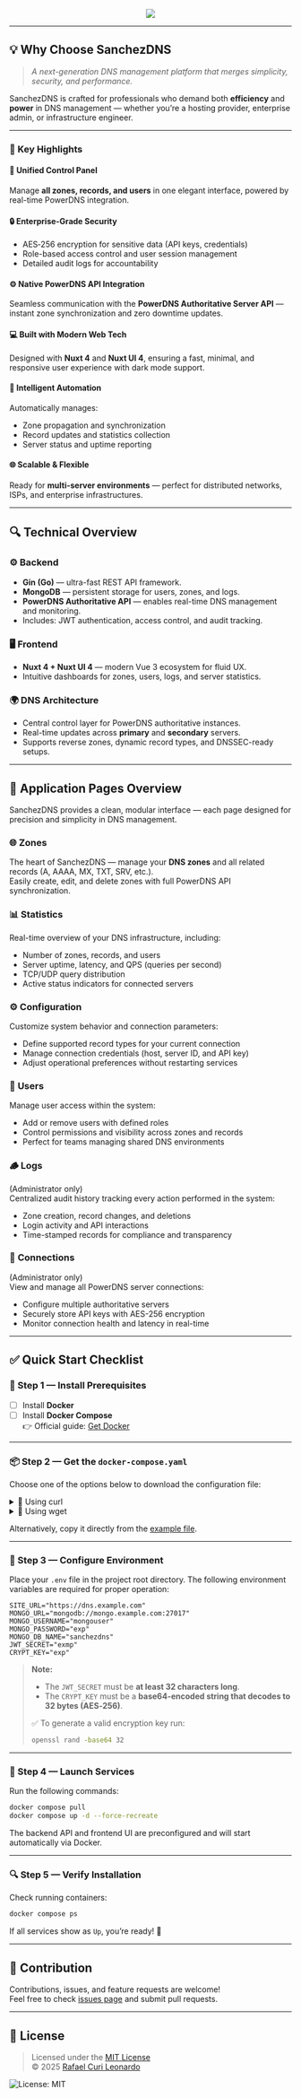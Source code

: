 <p align="center">
  <img src="https://capsule-render.vercel.app/api?type=venom&height=300&color=2FC851&text=SanchezDNS&section=header&fontColor=ffffff"/>
</p>

---

## 💡 Why Choose SanchezDNS

> *A next-generation DNS management platform that merges simplicity, security, and performance.*

SanchezDNS is crafted for professionals who demand both **efficiency** and **power** in DNS management — whether you’re a hosting provider, enterprise admin, or infrastructure engineer.

---

### 🚀 Key Highlights

#### 🧭 Unified Control Panel
Manage **all zones, records, and users** in one elegant interface, powered by real-time PowerDNS integration.

#### 🔒 Enterprise-Grade Security
- AES‑256 encryption for sensitive data (API keys, credentials)
- Role-based access control and user session management  
- Detailed audit logs for accountability

#### ⚙️ Native PowerDNS API Integration
Seamless communication with the **PowerDNS Authoritative Server API** — instant zone synchronization and zero downtime updates.

#### 💻 Built with Modern Web Tech
Designed with **Nuxt 4** and **Nuxt UI 4**, ensuring a fast, minimal, and responsive user experience with dark mode support.

#### 🤖 Intelligent Automation
Automatically manages:
- Zone propagation and synchronization  
- Record updates and statistics collection  
- Server status and uptime reporting  

#### 🌐 Scalable & Flexible
Ready for **multi-server environments** — perfect for distributed networks, ISPs, and enterprise infrastructures.

---

## 🔍 Technical Overview

### ⚙️ Backend
- **Gin (Go)** — ultra-fast REST API framework.
- **MongoDB** — persistent storage for users, zones, and logs.
- **PowerDNS Authoritative API** — enables real-time DNS management and monitoring.
- Includes: JWT authentication, access control, and audit tracking.

### 🖥️ Frontend
- **Nuxt 4 + Nuxt UI 4** — modern Vue 3 ecosystem for fluid UX.
- Intuitive dashboards for zones, users, logs, and server statistics.

### 🌍 DNS Architecture
- Central control layer for PowerDNS authoritative instances.
- Real-time updates across **primary** and **secondary** servers.
- Supports reverse zones, dynamic record types, and DNSSEC-ready setups.

---

## 🧭 Application Pages Overview

SanchezDNS provides a clean, modular interface — each page designed for precision and simplicity in DNS management.

### 🌐 **Zones**
The heart of SanchezDNS — manage your **DNS zones** and all related records (A, AAAA, MX, TXT, SRV, etc.).  
Easily create, edit, and delete zones with full PowerDNS API synchronization.

### 📊 **Statistics**
Real-time overview of your DNS infrastructure, including:
- Number of zones, records, and users
- Server uptime, latency, and QPS (queries per second)
- TCP/UDP query distribution
- Active status indicators for connected servers

### ⚙️ **Configuration**
Customize system behavior and connection parameters:
- Define supported record types for your current connection
- Manage connection credentials (host, server ID, and API key)
- Adjust operational preferences without restarting services

### 👥 **Users**
Manage user access within the system:
- Add or remove users with defined roles
- Control permissions and visibility across zones and records
- Perfect for teams managing shared DNS environments

### 🪵 **Logs**
(Administrator only)  
Centralized audit history tracking every action performed in the system:
- Zone creation, record changes, and deletions
- Login activity and API interactions
- Time-stamped records for compliance and transparency

### 🔗 **Connections**
(Administrator only)  
View and manage all PowerDNS server connections:
- Configure multiple authoritative servers
- Securely store API keys with AES-256 encryption
- Monitor connection health and latency in real-time

---

## ✅ Quick Start Checklist

### 🔧 Step 1 — Install Prerequisites
- [ ] Install **Docker**  
- [ ] Install **Docker Compose**  
👉 Official guide: [Get Docker](https://docs.docker.com/get-started/get-docker/)

---

### 📦 Step 2 — Get the `docker-compose.yaml`
Choose one of the options below to download the configuration file:

<details>
<summary>🔽 Using curl</summary>

```bash
curl -L -o docker-compose.yaml https://raw.githubusercontent.com/rafinhacuri/sanchezdns/main/docker-compose.yaml
```
</details>

<details>
<summary>🔽 Using wget</summary>

```bash
wget -O docker-compose.yaml https://raw.githubusercontent.com/rafinhacuri/sanchezdns/main/docker-compose.yaml
```
</details>

Alternatively, copy it directly from the [example file](https://github.com/rafinhacuri/sanchezdns/blob/main/docker-compose.yaml).

---

### 📝 Step 3 — Configure Environment
Place your `.env` file in the project root directory. The following environment variables are required for proper operation:

```
SITE_URL="https://dns.example.com"
MONGO_URL="mongodb://mongo.example.com:27017"
MONGO_USERNAME="mongouser"
MONGO_PASSWORD="exp"
MONGO_DB_NAME="sanchezdns"
JWT_SECRET="exmp"
CRYPT_KEY="exp"
```

> **Note:**  
> - The `JWT_SECRET` must be **at least 32 characters long**.  
> - The `CRYPT_KEY` must be a **base64-encoded string that decodes to 32 bytes (AES‑256)**.  
>   
> ✅ To generate a valid encryption key run:
> 
> ```bash
> openssl rand -base64 32
> ```

---

### 🚀 Step 4 — Launch Services
Run the following commands:

```bash
docker compose pull
docker compose up -d --force-recreate
```

The backend API and frontend UI are preconfigured and will start automatically via Docker.

---

### 🔍 Step 5 — Verify Installation
Check running containers:

```bash
docker compose ps
```

If all services show as `Up`, you’re ready! 🎉

---

## 🤝 Contribution

Contributions, issues, and feature requests are welcome!  
Feel free to check [issues page](https://github.com/rafinhacuri/sanchezdns/issues) and submit pull requests.

---

## 📜 License

> Licensed under the [MIT License](https://github.com/rafinhacuri/sanchezdns/blob/main/LICENSE)  
> © 2025 [Rafael Curi Leonardo](https://github.com/rafinhacuri)  

![License: MIT](https://img.shields.io/badge/License-MIT-yellow.svg)